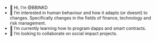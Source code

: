 - 👋 Hi, I’m @BBINKD
- 👀 I’m interested in human behaviour and how it adapts (or doesnt) to changes. Specifically changes in the fields of finance, technology and risk management. 
- 🌱 I’m currently learning how to program dapps and smart contracts. 
- 💞️ I’m looking to collaborate on social impact projects. 


<!---
BBINKD/BBINKD is a ✨ special ✨ repository because its `README.md` (this file) appears on your GitHub profile.
You can click the Preview link to take a look at your changes.
--->

